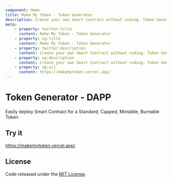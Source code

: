 ```yaml
---
component: Home
title: Make My Token - Token Generator
description: Create your own Smart Contract without coding. Token Generator is the easiest and fastest way to create your own token on the supported networks. No coding skills are required.
meta:
    - property: twitter:title
      content: Make My Token - Token Generator
    - property: og:title
      content: Make My Token - Token Generator
    - property: twitter:description
      content: Create your own Smart Contract without coding. Token Generator is the easiest and fastest way to create your own token on the supported networks. No coding skills are required.
    - property: og:description
      content: Create your own Smart Contract without coding. Token Generator is the easiest and fastest way to create your own token on the supported networks. No coding skills are required.
    - property: og:url
      content: https://makemytoken.vercel.app/
---
```


# Token Generator - DAPP

Easily deploy Smart Contract for a Standard, Capped, Mintable, Burnable Token.

## Try it

https://makemytoken.vercel.app/

## License

Code released under the [MIT License](https://github.com/DigiSwap-Core/bep20-generator/blob/master/LICENSE).

